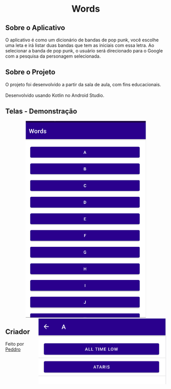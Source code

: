 <h1 align="center"><b>Words </b></h1>
<h2>Sobre o Aplicativo</h2>
O aplicativo é como um dicionário de bandas de pop punk, você escolhe uma leta e irá listar duas bandas que tem as iniciais com essa letra.
Ao selecionar a banda de pop punk, o usuário será direcionado para o Google com a pesquisa da personagem selecionada.
<h2>Sobre o Projeto</h2>
O projeto foi desenvolvido a partir da sala de aula, com fins educacionais. 
<br><br>
Desenvolvido usando Kotlin no Android Studio.
<h2>Telas - Demonstração</h2>
<div align="center" display="flex" justify-content="center">
  <img src="imgReadme/Telainicial.png">
  <img src="imgReadme/LetraA.png" align="right" width="400px">
</div>
<h2>Criador</h2>
Feito por <a href="https://github.com/peddrovieira">Peddro</a>
